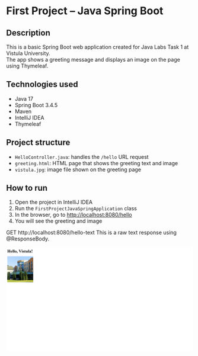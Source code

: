 # First Project – Java Spring Boot

## Description

This is a basic Spring Boot web application created for Java Labs Task 1 at Vistula University.  
The app shows a greeting message and displays an image on the page using Thymeleaf.

## Technologies used

- Java 17  
- Spring Boot 3.4.5  
- Maven  
- IntelliJ IDEA  
- Thymeleaf

## Project structure

- `HelloController.java`: handles the `/hello` URL request  
- `greeting.html`: HTML page that shows the greeting text and image  
- `vistula.jpg`: image file shown on the greeting page  

## How to run

1. Open the project in IntelliJ IDEA  
2. Run the `FirstProjectJavaSpringApplication` class  
3. In the browser, go to [http://localhost:8080/hello](http://localhost:8080/hello)  
4. You will see the greeting and image  

GET http://localhost:8080/hello-text
This is a raw text response using @ResponseBody.

![App Screenshot](screenshot.png.png)
